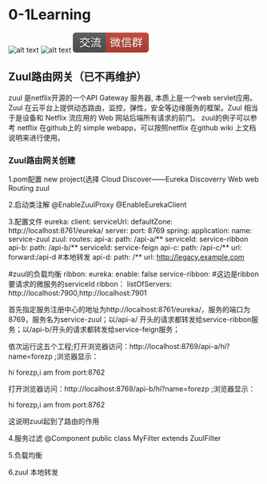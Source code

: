 # 0-1Learning

![alt text](../../static/common/svg/luoxiaosheng.svg "公众号")
![alt text](../../static/common/svg/luoxiaosheng_learning.svg "学习")
![alt text](../../static/common/svg/luoxiaosheng_wechat.svg "微信")


## Zuul路由网关（已不再维护）
zuul 是netflix开源的一个API Gateway 服务器, 本质上是一个web servlet应用。
Zuul 在云平台上提供动态路由，监控，弹性，安全等边缘服务的框架。Zuul 相当于是设备和 Netflix 流应用的 Web 网站后端所有请求的前门。
zuul的例子可以参考 netflix 在github上的 simple webapp，可以按照netflix 在github wiki 上文档说明来进行使用。


### Zuul路由网关创建
1.pom配置
new project(选择
Cloud Discover——Eureka Discoverry 
Web web
Routing zuul

2.启动类注解
@EnableZuulProxy
@EnableEurekaClient

3.配置文件
eureka:
  client:
    serviceUrl:
      defaultZone: http://localhost:8761/eureka/
server:
  port: 8769
spring:
  application:
    name: service-zuul
zuul:
  routes:
    api-a:
      path: /api-a/**
      serviceId: service-ribbon
    api-b:
      path: /api-b/**
      serviceId: service-feign
    api-c:
      path: /api-c/**
      url: forward:/api-d	#本地转发
    api-d:
      path: /**
      url: http://legacy.example.com
      
#zuul的负载均衡
ribbon:
  eureka:
    enable: false
service-ribbon:	#这边是ribbon要请求的微服务的serviceId
  ribbon：
    listOfServers: http://localhost:7900,http://localhost:7901

首先指定服务注册中心的地址为http://localhost:8761/eureka/，服务的端口为8769，服务名为service-zuul；以/api-a/ 开头的请求都转发给service-ribbon服务；以/api-b/开头的请求都转发给service-feign服务；

依次运行这五个工程;打开浏览器访问：http://localhost:8769/api-a/hi?name=forezp ;浏览器显示：

hi forezp,i am from port:8762

打开浏览器访问：http://localhost:8769/api-b/hi?name=forezp ;浏览器显示：

hi forezp,i am from port:8762

这说明zuul起到了路由的作用

4.服务过滤
@Component
public class MyFilter extends ZuulFilter 

5.负载均衡

6.zuul 本地转发
